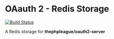 # OAauth 2 - Redis Storage

[![Build Status](https://travis-ci.org/wdalmut/oauth2-server-redis-storage.svg?branch=master)](https://travis-ci.org/wdalmut/oauth2-server-redis-storage)

A Redis storage for **thephpleague/oauth2-server**
